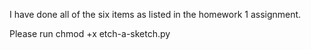 I have done all of the six items as listed in the homework 1 assignment.

Please run chmod +x etch-a-sketch.py

